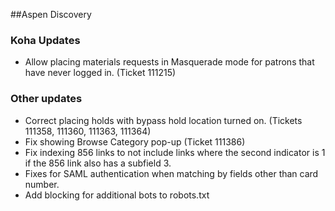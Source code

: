 ##Aspen Discovery

### Koha Updates
- Allow placing materials requests in Masquerade mode for patrons that have never logged in. (Ticket 111215)

### Other updates
- Correct placing holds with bypass hold location turned on. (Tickets 111358, 111360, 111363, 111364)
- Fix showing Browse Category pop-up (Ticket 111386)
- Fix indexing 856 links to not include links where the second indicator is 1 if the 856 link also has a subfield 3.
- Fixes for SAML authentication when matching by fields other than card number. 
- Add blocking for additional bots to robots.txt